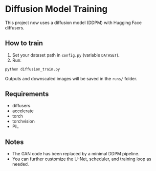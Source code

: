 # Diffusion Model Training

This project now uses a diffusion model (DDPM) with Hugging Face diffusers.

## How to train

1. Set your dataset path in `config.py` (variable `DATASET`).
2. Run:

```bash
python diffusion_train.py
```

Outputs and downscaled images will be saved in the `runs/` folder.

## Requirements
- diffusers
- accelerate
- torch
- torchvision
- PIL

## Notes
- The GAN code has been replaced by a minimal DDPM pipeline.
- You can further customize the U-Net, scheduler, and training loop as needed.
